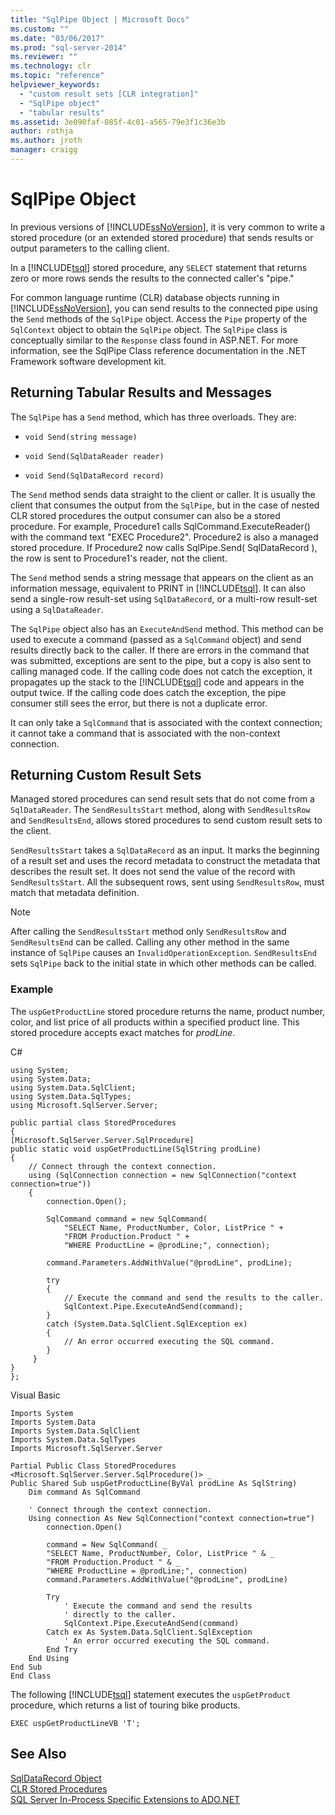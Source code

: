 ```yaml
---
title: "SqlPipe Object | Microsoft Docs"
ms.custom: ""
ms.date: "03/06/2017"
ms.prod: "sql-server-2014"
ms.reviewer: ""
ms.technology: clr
ms.topic: "reference"
helpviewer_keywords: 
  - "custom result sets [CLR integration]"
  - "SqlPipe object"
  - "tabular results"
ms.assetid: 3e090faf-085f-4c01-a565-79e3f1c36e3b
author: rothja
ms.author: jroth
manager: craigg
---
```

# SqlPipe Object
  In previous versions of [!INCLUDE[ssNoVersion](../../includes/ssnoversion-md.md)], it is very common to write a stored procedure (or an extended stored procedure) that sends results or output parameters to the calling client.  
  
 In a [!INCLUDE[tsql](../../includes/tsql-md.md)] stored procedure, any `SELECT` statement that returns zero or more rows sends the results to the connected caller's "pipe."  
  
 For common language runtime (CLR) database objects running in [!INCLUDE[ssNoVersion](../../includes/ssnoversion-md.md)], you can send results to the connected pipe using the `Send` methods of the `SqlPipe` object. Access the `Pipe` property of the `SqlContext` object to obtain the `SqlPipe` object. The `SqlPipe` class is conceptually similar to the `Response` class found in ASP.NET. For more information, see the SqlPipe Class reference documentation in the .NET Framework software development kit.  
  
## Returning Tabular Results and Messages  
 The `SqlPipe` has a `Send` method, which has three overloads. They are:  
  
-   `void Send(string message)`  
  
-   `void Send(SqlDataReader reader)`  
  
-   `void Send(SqlDataRecord record)`  
  
 The `Send` method sends data straight to the client or caller. It is usually the client that consumes the output from the `SqlPipe`, but in the case of nested CLR stored procedures the output consumer can also be a stored procedure. For example, Procedure1 calls SqlCommand.ExecuteReader() with the command text "EXEC Procedure2". Procedure2 is also a managed stored procedure. If Procedure2 now calls SqlPipe.Send( SqlDataRecord ), the row is sent to Procedure1's reader, not the client.  
  
 The `Send` method sends a string message that appears on the client as an information message, equivalent to PRINT in [!INCLUDE[tsql](../../includes/tsql-md.md)]. It can also send a single-row result-set using `SqlDataRecord`, or a multi-row result-set using a `SqlDataReader`.  
  
 The `SqlPipe` object also has an `ExecuteAndSend` method. This method can be used to execute a command (passed as a `SqlCommand` object) and send results directly back to the caller. If there are errors in the command that was submitted, exceptions are sent to the pipe, but a copy is also sent to calling managed code. If the calling code does not catch the exception, it propagates up the stack to the [!INCLUDE[tsql](../../includes/tsql-md.md)] code and appears in the output twice. If the calling code does catch the exception, the pipe consumer still sees the error, but there is not a duplicate error.  
  
 It can only take a `SqlCommand` that is associated with the context connection; it cannot take a command that is associated with the non-context connection.  
  
## Returning Custom Result Sets  
 Managed stored procedures can send result sets that do not come from a `SqlDataReader`. The `SendResultsStart` method, along with `SendResultsRow` and `SendResultsEnd`, allows stored procedures to send custom result sets to the client.  
  
 `SendResultsStart` takes a `SqlDataRecord` as an input. It marks the beginning of a result set and uses the record metadata to construct the metadata that describes the result set. It does not send the value of the record with `SendResultsStart`. All the subsequent rows, sent using `SendResultsRow`, must match that metadata definition.  
  
> [!NOTE]  
>  After calling the `SendResultsStart` method only `SendResultsRow` and `SendResultsEnd` can be called. Calling any other method in the same instance of `SqlPipe` causes an `InvalidOperationException`. `SendResultsEnd` sets `SqlPipe` back to the initial state in which other methods can be called.  
  
### Example  
 The `uspGetProductLine` stored procedure returns the name, product number, color, and list price of all products within a specified product line. This stored procedure accepts exact matches for *prodLine*.  
  
 C#  
  
```  
using System;  
using System.Data;  
using System.Data.SqlClient;  
using System.Data.SqlTypes;  
using Microsoft.SqlServer.Server;  
  
public partial class StoredProcedures  
{  
[Microsoft.SqlServer.Server.SqlProcedure]  
public static void uspGetProductLine(SqlString prodLine)  
{  
    // Connect through the context connection.  
    using (SqlConnection connection = new SqlConnection("context connection=true"))  
    {  
        connection.Open();  
  
        SqlCommand command = new SqlCommand(  
            "SELECT Name, ProductNumber, Color, ListPrice " +  
            "FROM Production.Product " +   
            "WHERE ProductLine = @prodLine;", connection);  
  
        command.Parameters.AddWithValue("@prodLine", prodLine);  
  
        try  
        {  
            // Execute the command and send the results to the caller.  
            SqlContext.Pipe.ExecuteAndSend(command);  
        }  
        catch (System.Data.SqlClient.SqlException ex)  
        {  
            // An error occurred executing the SQL command.  
        }  
     }  
}  
};  
```  
  
 Visual Basic  
  
```  
Imports System  
Imports System.Data  
Imports System.Data.SqlClient  
Imports System.Data.SqlTypes  
Imports Microsoft.SqlServer.Server  
  
Partial Public Class StoredProcedures  
<Microsoft.SqlServer.Server.SqlProcedure()> _  
Public Shared Sub uspGetProductLine(ByVal prodLine As SqlString)  
    Dim command As SqlCommand  
  
    ' Connect through the context connection.  
    Using connection As New SqlConnection("context connection=true")  
        connection.Open()  
  
        command = New SqlCommand( _  
        "SELECT Name, ProductNumber, Color, ListPrice " & _  
        "FROM Production.Product " & _  
        "WHERE ProductLine = @prodLine;", connection)  
        command.Parameters.AddWithValue("@prodLine", prodLine)  
  
        Try  
            ' Execute the command and send the results   
            ' directly to the caller.  
            SqlContext.Pipe.ExecuteAndSend(command)  
        Catch ex As System.Data.SqlClient.SqlException  
            ' An error occurred executing the SQL command.  
        End Try  
    End Using  
End Sub  
End Class  
```  
  
 The following [!INCLUDE[tsql](../../includes/tsql-md.md)] statement executes the `uspGetProduct` procedure, which returns a list of touring bike products.  
  
```  
EXEC uspGetProductLineVB 'T';  
```  
  
## See Also  
 [SqlDataRecord Object](sqldatarecord-object.md)   
 [CLR Stored Procedures](../../database-engine/dev-guide/clr-stored-procedures.md)   
 [SQL Server In-Process Specific Extensions to ADO.NET](sql-server-in-process-specific-extensions-to-ado-net.md)  
  
  
